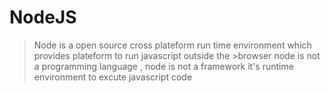 # NodeJS

> Node is a open source cross plateform run time environment which provides plateform to run javascript outside the >browser
>node is not a programming language , node is not a framework
>it's runtime environment to excute javascript code
